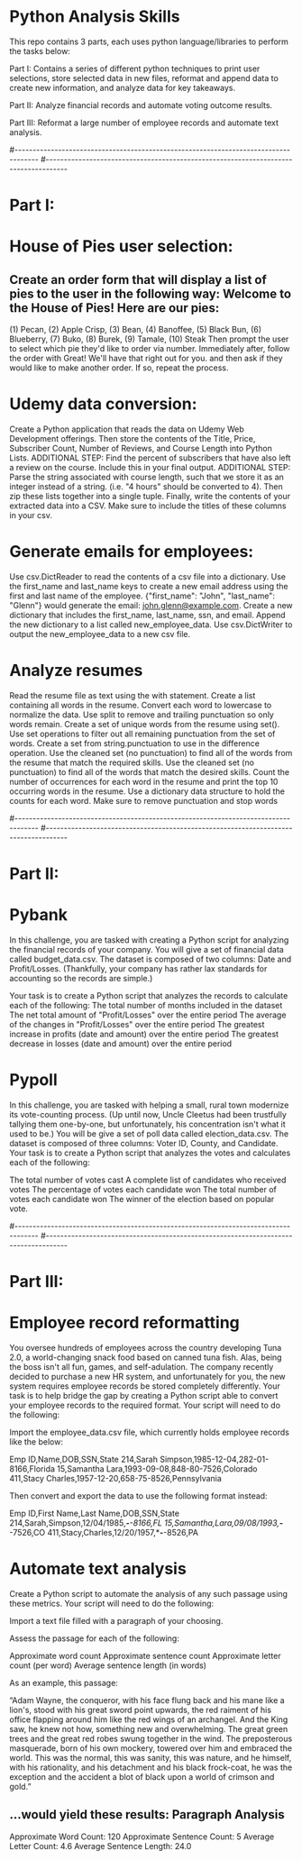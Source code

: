 # Python Analysis Skills

This repo contains 3 parts, each uses python language/libraries to perform the tasks below:

Part I: Contains a series of different python techniques to print user selections, store selected data in new files, reformat and append data to create new information, and analyze data for key takeaways.

Part II: Analyze financial records and automate voting outcome results.

Part III: Reformat a large number of employee records and automate text analysis.

#------------------------------------------------------------------------------------
#------------------------------------------------------------------------------------

# Part I:

# House of Pies user selection: 
Create an order form that will display a list of pies to the user in the following way:
Welcome to the House of Pies! Here are our pies:
---------------------------------------------------------------------
(1) Pecan, (2) Apple Crisp, (3) Bean, (4) Banoffee,  (5) Black Bun, (6) Blueberry, (7) Buko, (8) Burek,  (9) Tamale, (10) Steak
Then prompt the user to select which pie they'd like to order via number.
Immediately after, follow the order with Great! We'll have that <PIE NAME> right out for you. and then ask if they would like to make another order. If so, repeat the process.

# Udemy data conversion: 
Create a Python application that reads the data on Udemy Web Development offerings.
Then store the contents of the Title, Price, Subscriber Count, Number of Reviews, and Course Length into Python Lists.
ADDITIONAL STEP: Find the percent of subscribers that have also left a review on the course. Include this in your final output.
ADDITIONAL STEP: Parse the string associated with course length, such that we store it as an integer instead of a string. (i.e. "4 hours" should be converted to 4).
Then zip these lists together into a single tuple.
Finally, write the contents of your extracted data into a CSV. Make sure to include the titles of these columns in your csv.

# Generate emails for employees:
Use csv.DictReader to read the contents of a csv file into a dictionary.
Use the first_name and last_name keys to create a new email address using the first and last name of the employee. {"first_name": "John", "last_name": "Glenn"} would generate the email: john.glenn@example.com.
Create a new dictionary that includes the first_name, last_name, ssn, and email.
Append the new dictionary to a list called new_employee_data.
Use csv.DictWriter to output the new_employee_data to a new csv file.

# Analyze resumes
Read the resume file as text using the with statement.
Create a list containing all words in the resume.
Convert each word to lowercase to normalize the data.
Use split to remove and trailing punctuation so only words remain.
Create a set of unique words from the resume using set().
Use set operations to filter out all remaining punctuation from the set of words.
Create a set from string.punctuation to use in the difference operation.
Use the cleaned set (no punctuation) to find all of the words from the resume that match the required skills.
Use the cleaned set (no punctuation) to find all of the words that match the desired skills.
Count the number of occurrences for each word in the resume and print the top 10 occurring words in the resume.
Use a dictionary data structure to hold the counts for each word.
Make sure to remove punctuation and stop words

#------------------------------------------------------------------------------------
#------------------------------------------------------------------------------------

# Part II:
#  Pybank
In this challenge, you are tasked with creating a Python script for analyzing the financial records of your company. You will give a set of financial data called budget_data.csv. The dataset is composed of two columns: Date and Profit/Losses. (Thankfully, your company has rather lax standards for accounting so the records are simple.)

Your task is to create a Python script that analyzes the records to calculate each of the following:
The total number of months included in the dataset
The net total amount of "Profit/Losses" over the entire period
The average of the changes in "Profit/Losses" over the entire period
The greatest increase in profits (date and amount) over the entire period
The greatest decrease in losses (date and amount) over the entire period

# Pypoll
In this challenge, you are tasked with helping a small, rural town modernize its vote-counting process. (Up until now, Uncle Cleetus had been trustfully tallying them one-by-one, but unfortunately, his concentration isn't what it used to be.)
You will be give a set of poll data called election_data.csv. The dataset is composed of three columns: Voter ID, County, and Candidate. Your task is to create a Python script that analyzes the votes and calculates each of the following:

The total number of votes cast
A complete list of candidates who received votes
The percentage of votes each candidate won
The total number of votes each candidate won
The winner of the election based on popular vote.

#------------------------------------------------------------------------------------
#------------------------------------------------------------------------------------

# Part III:

# Employee record reformatting
You oversee hundreds of employees across the country developing Tuna 2.0, a world-changing snack food based on canned tuna fish. Alas, being the boss isn't all fun, games, and self-adulation. The company recently decided to purchase a new HR system, and unfortunately for you, the new system requires employee records be stored completely differently.
Your task is to help bridge the gap by creating a Python script able to convert your employee records to the required format. Your script will need to do the following:

Import the employee_data.csv file, which currently holds employee records like the below:

Emp ID,Name,DOB,SSN,State
214,Sarah Simpson,1985-12-04,282-01-8166,Florida
15,Samantha Lara,1993-09-08,848-80-7526,Colorado
411,Stacy Charles,1957-12-20,658-75-8526,Pennsylvania

Then convert and export the data to use the following format instead:

Emp ID,First Name,Last Name,DOB,SSN,State
214,Sarah,Simpson,12/04/1985,***-**-8166,FL
15,Samantha,Lara,09/08/1993,***-**-7526,CO
411,Stacy,Charles,12/20/1957,***-**-8526,PA

# Automate text analysis
Create a Python script to automate the analysis of any such passage using these metrics. Your script will need to do the following:

Import a text file filled with a paragraph of your choosing.

Assess the passage for each of the following:

Approximate word count
Approximate sentence count
Approximate letter count (per word)
Average sentence length (in words)

As an example, this passage:

“Adam Wayne, the conqueror, with his face flung back and his mane like a lion's, stood with his great sword point upwards, the red raiment of his office flapping around him like the red wings of an archangel. And the King saw, he knew not how, something new and overwhelming. The great green trees and the great red robes swung together in the wind. The preposterous masquerade, born of his own mockery, towered over him and embraced the world. This was the normal, this was sanity, this was nature, and he himself, with his rationality, and his detachment and his black frock-coat, he was the exception and the accident a blot of black upon a world of crimson and gold.”

...would yield these results:
Paragraph Analysis
-----------------
Approximate Word Count: 120
Approximate Sentence Count: 5
Average Letter Count: 4.6
Average Sentence Length: 24.0


